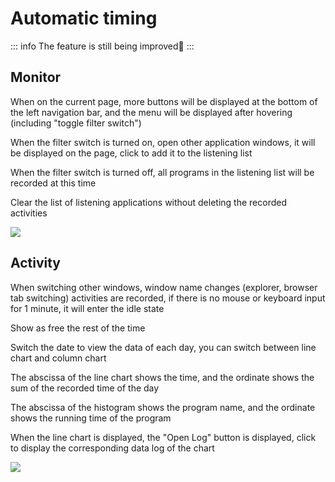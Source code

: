 # Automatic timing

::: info
The feature is still being improved🚧
:::

## Monitor

When on the current page, more buttons will be displayed at the bottom of the left navigation bar, and the menu will be displayed after hovering (including "toggle filter switch")

When the filter switch is turned on, open other application windows, it will be displayed on the page, click to add it to the listening list

When the filter switch is turned off, all programs in the listening list will be recorded at this time

Clear the list of listening applications without deleting the recorded activities

![](/activity/monitor.png)


## Activity

When switching other windows, window name changes (explorer, browser tab switching) activities are recorded, if there is no mouse or keyboard input for 1 minute, it will enter the idle state

Show as free the rest of the time

Switch the date to view the data of each day, you can switch between line chart and column chart

The abscissa of the line chart shows the time, and the ordinate shows the sum of the recorded time of the day

The abscissa of the histogram shows the program name, and the ordinate shows the running time of the program

When the line chart is displayed, the "Open Log" button is displayed, click to display the corresponding data log of the chart

![](/activity/activity.png)